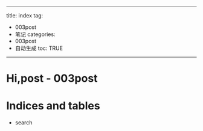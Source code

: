  ---
title: index 
tag: 
- 003post 
- 笔记
categories:
- 003post 
- 自动生成
toc: TRUE
--- 
<h1 id="hipost---003post">Hi,post - 003post</h1>
<h1 id="indices-and-tables">Indices and tables</h1>
<ul>
<li>search</li>
</ul>
